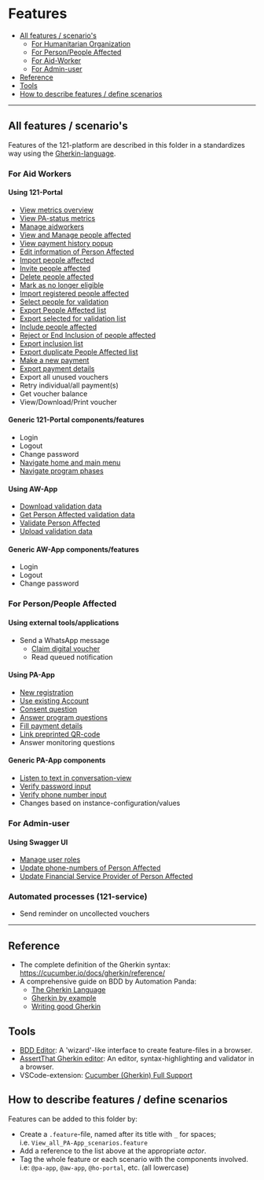 # Features

<!-- TOC: -->

- [All features / scenario's](#all-features--scenarios)
  - [For Humanitarian Organization](#for-humanitarian-organization)
  - [For Person/People Affected](#for-personpeople-affected)
  - [For Aid-Worker](#for-aid-worker)
  - [For Admin-user](#for-admin-user)
- [Reference](#reference)
- [Tools](#tools)
- [How to describe features / define scenarios](#how-to-describe-features--define-scenarios)

---

## All features / scenario's

Features of the 121-platform are described in this folder in a standardizes way using the [Gherkin-language](https://cucumber.io/docs/gherkin/).

### For Aid Workers

#### Using 121-Portal

- [View metrics overview](HO-Portal/View_metrics_overview.feature)
- [View PA-status metrics](HO-Portal/View_PA-status_metrics.feature)
- [Manage aidworkers](HO-Portal/Manage_aidworkers.feature)
- [View and Manage people affected](HO-Portal/View_and_Manage_people_affected.feature)
- [View payment history popup](HO-Portal/View_payment_history_popup.feature)
- [Edit information of Person Affected](HO-Portal/Edit_Info_Person_Affected.feature)
- [Import people affected](HO-Portal/Import_people_affected.feature)
- [Invite people affected](HO-Portal/Invite_people_affected.feature)
- [Delete people affected](HO-Portal/Delete_people_affected.feature)
- [Mark as no longer eligible](HO-Portal/Mark_as_no_longer_eligible.feature)
- [Import registered people affected](HO-Portal/Import_people_affected.feature#L83)
- [Select people for validation](HO-Portal/Select_people_for_validation.feature)
- [Export People Affected list](HO-Portal/Export_PA_list.feature)
- [Export selected for validation list](HO-Portal/Export_selected_for_validation_list.feature)
- [Include people affected](HO-Portal/Include_people_affected.feature)
- [Reject or End Inclusion of people affected](HO-Portal/Reject_or_End_inclusion_people_affected.feature)
- [Export inclusion list](HO-Portal/Export_Inclusion_List.feature)
- [Export duplicate People Affected list](HO-Portal/Export_duplicate_people-affected_List.feature)
- [Make a new payment](HO-Portal/Make_new_payment.feature)
- [Export payment details](HO-Portal/Export_Payment_Details.feature)
- Export all unused vouchers
- Retry individual/all payment(s)
- Get voucher balance
- View/Download/Print voucher

#### Generic 121-Portal components/features

- Login
- Logout
- Change password
- [Navigate home and main menu](HO-Portal/Navigate_home_and_main_menu.feature)
- [Navigate program phases](HO-Portal/Navigate_program_phases.feature)

#### Using AW-App

- [Download validation data](AW-App/Download_validation_data.feature)
- [Get Person Affected validation data](AW-App/Get_Person_Affected_Validation_Data.feature)
- [Validate Person Affected](AW-App/Validate_Person_Affected.feature)
- [Upload validation data](AW-App/Upload_validation_data.feature)

#### Generic AW-App components/features

- Login
- Logout
- Change password

### For Person/People Affected

#### Using external tools/applications

- Send a WhatsApp message
  - [Claim digital voucher](Other/Claim_digital_voucher.feature)
  - Read queued notification

#### Using PA-App

- [New registration](PA-App/New_registration.feature)
- [Use existing Account](PA-App/Use_existing_Account.feature)
- [Consent question](PA-App/Consent_question.feature)
- [Answer program questions](PA-App/Answer_program_questions.feature)
- [Fill payment details](PA-App/Fill_payment_details.feature)
- [Link preprinted QR-code](PA-App/Link-preprinted-QR-code.feature)
- Answer monitoring questions

#### Generic PA-App components

- [Listen to text in conversation-view](PA-App/Listen_to_text_in_conversation-view.feature)
- [Verify password input](PA-App/Verify_password_input.feature)
- [Verify phone number input](PA-App/Verify_phone_number_input.feature)
- Changes based on instance-configuration/values





### For Admin-user

#### Using Swagger UI

- [Manage user roles](Admin-user/Manage_Roles.feature)
- [Update phone-numbers of Person Affected](Admin-user/Update_phone_numbers.feature)
- [Update Financial Service Provider of Person Affected](Admin-user/Update_financial_service_provider.feature)

### Automated processes (121-service)

- Send reminder on uncollected vouchers

---

## Reference

- The complete definition of the Gherkin syntax: <https://cucumber.io/docs/gherkin/reference/>
- A comprehensive guide on BDD by Automation Panda:
  - [The Gherkin Language](https://automationpanda.com/2017/01/26/bdd-101-the-gherkin-language/)
  - [Gherkin by example](https://automationpanda.com/2017/01/27/bdd-101-gherkin-by-example/)
  - [Writing good Gherkin](https://automationpanda.com/2017/01/30/bdd-101-writing-good-gherkin/)

## Tools

- [BDD Editor](http://www.bddeditor.com/editor): A 'wizard'-like interface to create feature-files in a browser.
- [AssertThat Gherkin editor](https://www.assertthat.com/gherkin_editor): An editor, syntax-highlighting and validator in a browser.
- VSCode-extension: [Cucumber (Gherkin) Full Support](https://marketplace.visualstudio.com/items?itemName=alexkrechik.cucumberautocomplete)

## How to describe features / define scenarios

Features can be added to this folder by:

- Create a `.feature`-file, named after its title with `_` for spaces;  
  i.e. `View_all_PA-App_scenarios.feature`
- Add a reference to the list above at the appropriate _actor_.
- Tag the whole feature or each scenario with the components involved.  
  i.e: `@pa-app`, `@aw-app`, `@ho-portal`, etc. (all lowercase)
